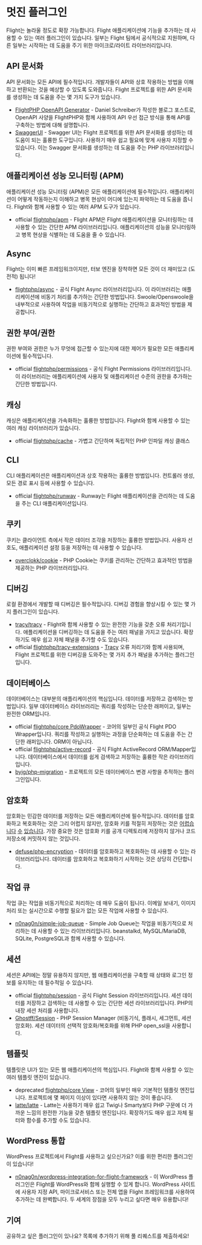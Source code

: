 # 멋진 플러그인

Flight는 놀라울 정도로 확장 가능합니다. Flight 애플리케이션에 기능을 추가하는 데 사용할 수 있는 여러 플러그인이 있습니다. 일부는 Flight 팀에서 공식적으로 지원하며, 다른 일부는 시작하는 데 도움을 주기 위한 마이크로/라이트 라이브러리입니다.

## API 문서화

API 문서화는 모든 API에 필수적입니다. 개발자들이 API와 상호 작용하는 방법을 이해하고 반환되는 것을 예상할 수 있도록 도와줍니다. Flight 프로젝트를 위한 API 문서화를 생성하는 데 도움을 주는 몇 가지 도구가 있습니다.

- [FlightPHP OpenAPI Generator](https://dev.to/danielsc/define-generate-and-implement-an-api-first-approach-with-openapi-generator-and-flightphp-1fb3) - Daniel Schreiber가 작성한 블로그 포스트로, OpenAPI 사양을 FlightPHP와 함께 사용하여 API 우선 접근 방식을 통해 API를 구축하는 방법에 대해 설명합니다.
- [SwaggerUI](https://github.com/zircote/swagger-php) - Swagger UI는 Flight 프로젝트를 위한 API 문서화를 생성하는 데 도움이 되는 훌륭한 도구입니다. 사용하기 매우 쉽고 필요에 맞게 사용자 지정할 수 있습니다. 이는 Swagger 문서화를 생성하는 데 도움을 주는 PHP 라이브러리입니다.

## 애플리케이션 성능 모니터링 (APM)

애플리케이션 성능 모니터링 (APM)은 모든 애플리케이션에 필수적입니다. 애플리케이션이 어떻게 작동하는지 이해하고 병목 현상이 어디에 있는지 파악하는 데 도움을 줍니다. Flight와 함께 사용할 수 있는 여러 APM 도구가 있습니다.
- <span class="badge bg-primary">official</span> [flightphp/apm](/awesome-plugins/apm) - Flight APM은 Flight 애플리케이션을 모니터링하는 데 사용할 수 있는 간단한 APM 라이브러리입니다. 애플리케이션의 성능을 모니터링하고 병목 현상을 식별하는 데 도움을 줄 수 있습니다.

## Async

Flight는 이미 빠른 프레임워크이지만, 터보 엔진을 장착하면 모든 것이 더 재미있고 (도전적) 됩니다!

- [flightphp/async](/awesome-plugins/async) - 공식 Flight Async 라이브러리입니다. 이 라이브러리는 애플리케이션에 비동기 처리를 추가하는 간단한 방법입니다. Swoole/Openswoole을 내부적으로 사용하여 작업을 비동기적으로 실행하는 간단하고 효과적인 방법을 제공합니다.

## 권한 부여/권한

권한 부여와 권한은 누가 무엇에 접근할 수 있는지에 대한 제어가 필요한 모든 애플리케이션에 필수적입니다.

- <span class="badge bg-primary">official</span> [flightphp/permissions](/awesome-plugins/permissions) - 공식 Flight Permissions 라이브러리입니다. 이 라이브러리는 애플리케이션에 사용자 및 애플리케이션 수준의 권한을 추가하는 간단한 방법입니다. 

## 캐싱

캐싱은 애플리케이션을 가속화하는 훌륭한 방법입니다. Flight와 함께 사용할 수 있는 여러 캐싱 라이브러리가 있습니다.

- <span class="badge bg-primary">official</span> [flightphp/cache](/awesome-plugins/php-file-cache) - 가볍고 간단하며 독립적인 PHP 인파일 캐싱 클래스

## CLI

CLI 애플리케이션은 애플리케이션과 상호 작용하는 훌륭한 방법입니다. 컨트롤러 생성, 모든 경로 표시 등에 사용할 수 있습니다.

- <span class="badge bg-primary">official</span> [flightphp/runway](/awesome-plugins/runway) - Runway는 Flight 애플리케이션을 관리하는 데 도움을 주는 CLI 애플리케이션입니다.

## 쿠키

쿠키는 클라이언트 측에서 작은 데이터 조각을 저장하는 훌륭한 방법입니다. 사용자 선호도, 애플리케이션 설정 등을 저장하는 데 사용할 수 있습니다.

- [overclokk/cookie](/awesome-plugins/php-cookie) - PHP Cookie는 쿠키를 관리하는 간단하고 효과적인 방법을 제공하는 PHP 라이브러리입니다.

## 디버깅

로컬 환경에서 개발할 때 디버깅은 필수적입니다. 디버깅 경험을 향상시킬 수 있는 몇 가지 플러그인이 있습니다.

- [tracy/tracy](/awesome-plugins/tracy) - Flight와 함께 사용할 수 있는 완전한 기능을 갖춘 오류 처리기입니다. 애플리케이션을 디버깅하는 데 도움을 주는 여러 패널을 가지고 있습니다. 확장하기도 매우 쉽고 자체 패널을 추가할 수도 있습니다.
- <span class="badge bg-primary">official</span> [flightphp/tracy-extensions](/awesome-plugins/tracy-extensions) - [Tracy](/awesome-plugins/tracy) 오류 처리기와 함께 사용되며, Flight 프로젝트를 위한 디버깅을 도와주는 몇 가지 추가 패널을 추가하는 플러그인입니다.

## 데이터베이스

데이터베이스는 대부분의 애플리케이션의 핵심입니다. 데이터를 저장하고 검색하는 방법입니다. 일부 데이터베이스 라이브러리는 쿼리를 작성하는 단순한 래퍼이고, 일부는 완전한 ORM입니다.

- <span class="badge bg-primary">official</span> [flightphp/core PdoWrapper](/learn/pdo-wrapper) - 코어의 일부인 공식 Flight PDO Wrapper입니다. 쿼리를 작성하고 실행하는 과정을 단순화하는 데 도움을 주는 간단한 래퍼입니다. ORM이 아닙니다.
- <span class="badge bg-primary">official</span> [flightphp/active-record](/awesome-plugins/active-record) - 공식 Flight ActiveRecord ORM/Mapper입니다. 데이터베이스에서 데이터를 쉽게 검색하고 저장하는 훌륭한 작은 라이브러리입니다.
- [byjg/php-migration](/awesome-plugins/migrations) - 프로젝트의 모든 데이터베이스 변경 사항을 추적하는 플러그인입니다.

## 암호화

암호화는 민감한 데이터를 저장하는 모든 애플리케이션에 필수적입니다. 데이터를 암호화하고 복호화하는 것은 그리 어렵지 않지만, 암호화 키를 적절히 저장하는 것은 [어렵습니다](https://stackoverflow.com/questions/6767839/where-should-i-store-an-encryption-key-for-php#:~:text=Write%20a%20php%20config%20file%20and%20store%20it,folder%20is%20not%20accessible%20to%20the%20end%20user.) [수](https://www.reddit.com/r/PHP/comments/luqsn/the_encryption_key_where_do_you_store_it/) [있습니다](https://security.stackexchange.com/questions/48047/location-to-store-an-encryption-key). 가장 중요한 것은 암호화 키를 공개 디렉토리에 저장하지 않거나 코드 저장소에 커밋하지 않는 것입니다.

- [defuse/php-encryption](/awesome-plugins/php-encryption) - 데이터를 암호화하고 복호화하는 데 사용할 수 있는 라이브러리입니다. 데이터를 암호화하고 복호화하기 시작하는 것은 상당히 간단합니다.

## 작업 큐

작업 큐는 작업을 비동기적으로 처리하는 데 매우 도움이 됩니다. 이메일 보내기, 이미지 처리 또는 실시간으로 수행할 필요가 없는 모든 작업에 사용할 수 있습니다.

- [n0nag0n/simple-job-queue](/awesome-plugins/simple-job-queue) - Simple Job Queue는 작업을 비동기적으로 처리하는 데 사용할 수 있는 라이브러리입니다. beanstalkd, MySQL/MariaDB, SQLite, PostgreSQL과 함께 사용할 수 있습니다.

## 세션

세션은 API에는 정말 유용하지 않지만, 웹 애플리케이션을 구축할 때 상태와 로그인 정보를 유지하는 데 필수적일 수 있습니다.

- <span class="badge bg-primary">official</span> [flightphp/session](/awesome-plugins/session) - 공식 Flight Session 라이브러리입니다. 세션 데이터를 저장하고 검색하는 데 사용할 수 있는 간단한 세션 라이브러리입니다. PHP의 내장 세션 처리를 사용합니다.
- [Ghostff/Session](/awesome-plugins/ghost-session) - PHP Session Manager (비동기식, 플래시, 세그먼트, 세션 암호화). 세션 데이터의 선택적 암호화/복호화를 위해 PHP open_ssl을 사용합니다.

## 템플릿

템플릿은 UI가 있는 모든 웹 애플리케이션의 핵심입니다. Flight와 함께 사용할 수 있는 여러 템플릿 엔진이 있습니다.

- <span class="badge bg-warning">deprecated</span> [flightphp/core View](/learn#views) - 코어의 일부인 매우 기본적인 템플릿 엔진입니다. 프로젝트에 몇 페이지 이상이 있다면 사용하지 않는 것이 좋습니다.
- [latte/latte](/awesome-plugins/latte) - Latte는 사용하기 매우 쉽고 Twig나 Smarty보다 PHP 구문에 더 가까운 느낌의 완전한 기능을 갖춘 템플릿 엔진입니다. 확장하기도 매우 쉽고 자체 필터와 함수를 추가할 수도 있습니다.

## WordPress 통합

WordPress 프로젝트에서 Flight를 사용하고 싶으신가요? 이를 위한 편리한 플러그인이 있습니다!

- [n0nag0n/wordpress-integration-for-flight-framework](/awesome-plugins/n0nag0n_wordpress) - 이 WordPress 플러그인은 Flight를 WordPress와 함께 실행할 수 있게 합니다. WordPress 사이트에 사용자 지정 API, 마이크로서비스 또는 전체 앱을 Flight 프레임워크를 사용하여 추가하는 데 완벽합니다. 두 세계의 장점을 모두 누리고 싶다면 매우 유용합니다!

## 기여

공유하고 싶은 플러그인이 있나요? 목록에 추가하기 위해 풀 리퀘스트를 제출하세요!
